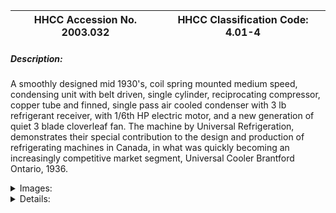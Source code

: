 | **HHCC Accession No. 2003.032** |**HHCC Classification Code:  4.01-4**|
| ----------- | ----------- |
##### Description:
A smoothly designed mid 1930's, coil spring mounted medium speed, condensing unit with belt driven, single cylinder, reciprocating compressor, copper tube and finned, single pass air cooled condenser with 3 lb refrigerant receiver, with 1/6th HP electric motor, and a new generation of quiet 3 blade cloverleaf fan. The machine by Universal Refrigeration, demonstrates their special contribution to the design and production of refrigerating machines in Canada, in what was quickly becoming an increasingly competitive market segment, Universal Cooler Brantford Ontario, 1936.


<details>
	<summary>Images:</summary>
<div class="gallery gallery-wrapper--full" contenteditable="false" data-is-empty="false" data-translation="Add images" data-columns="6">
<figure class="gallery__item"><a href="#DOMAIN_NAME#gallery/4.01-4.jpg" data-size="768x512"><img src="#DOMAIN_NAME#gallery/4.01-4-thumbnail.jpg" alt=""></a></figure>
</div>
</details>


<details>
	<summary>Details:</summary>

##### Group:
4.01 Refrigerating and Air Conditioning Condensing Units - Household

##### Make:
Universal Cooler

##### Manufacturer:
Universal Cooler, Brantford Ontario

##### Model:
A16

##### Serial No.:
H12403

##### Size:
20x 15x 12' h

##### Weight:
75 lbs.

##### Circa:
1936

##### Rating:
Exhibit, education, and research quality demonstrating the breadth of design and manufacturing options being explored by Canadian refrigeration manufacturers by the mid 1930's

##### Patent Date/Number:


##### Provenance:
From York County (York Region) Ontario, once a rich agricultural hinterlands, attracting early settlement in the last years of the 18th century. Located on the north slopes of the Oak Ridges Moraine, within 20 miles of Toronto, the County would also attract early ex-urban development, to be come a wealthy market place for the emerging household and consumer technologies of the early and mid 20th century. 

This artifact was discovered in the 1950's in the used stock of T. H. Oliver, Refrigeration and Electric Sales and Service, Aurora, Ontario, an early worker in the field of agricultural, industrial and consumer technology.

##### Type and Design:


##### Construction:


##### Material:


##### Special Features:
This refrigerating machine is equipped with a new style, for the period of condensing air cooling fan. The clover life design evoved as a quieter more efficient blade than the simpler straight cut propeller type of an earlier generation of condensing units in Canada.

Whether this blade was original or installed, as part of a subsequent up-grade is unknown. Air noise in the family kitchen was an on-going irritation  and refrigeration mechanics would do what they could to minimise it, in the interests of good customer relations and product satisfaction

##### Accessories:


##### Capacities:


##### Performance Characteristics:


##### Operation:


##### Control and Regulation:


##### Targeted Market Segment:


##### Consumer Acceptance:


##### Merchandising:


##### Market Price:


##### Technological Significance:
One of an early breed of Canadian made condensing units [along with Kelvinator of Canada] moving from the use of highly noxious SO2 to methyl chloride, heralding the massive swing to the chlorinated hydrocarbon refrigerants by the end of the decade (F12).

##### Industrial Significance:
Demonstrates the craftsmanship, manufacturing methods and breadth of design and manufacturing options being explored by Canadian refrigeration manufacturers by the mid 1930's

Western Ontario was fast becoming the heartland and Mecca for refrigeration design and manufacturing in Canada.

##### Socio-economic Significance:


##### Socio-cultural Significance:


##### Donor:
G. Leslie Oliver, The T. H. Oliver HVACR Collection

##### HHCC Storage Location:


##### Tracking:


##### Bibliographic References:


##### Notes:


##### Related Reports:

</details>
